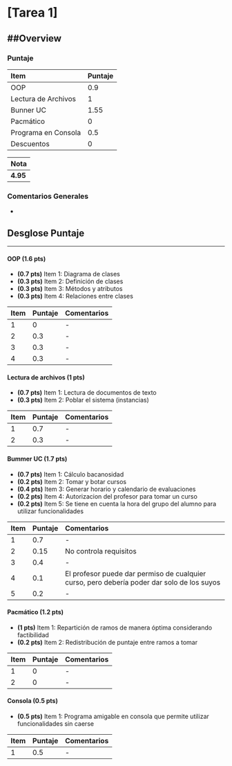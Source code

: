 ﻿# [Tarea 1]

##Overview
----------


### Puntaje
| Item | Puntaje |
|:--------|:--------|
| OOP | 0.9 |
| Lectura de Archivos | 1 |
| Bunner UC | 1.55 |
| Pacmático | 0 |
| Programa en Consola | 0.5 |
| Descuentos | 0 |

| Nota |
|:-----|
| **4.95** |

### Comentarios Generales
* 

## Desglose Puntaje
----------

#### OOP  **(1.6 pts)**

* **(0.7 pts)** Item 1: Diagrama de clases
* **(0.3 pts)** Item 2: Definición de clases
* **(0.3 pts)** Item 3: Métodos y atributos
* **(0.3 pts)** Item 4: Relaciones entre clases

| Item | Puntaje | Comentarios | 
|:--------|:--------|:--------|
| 1 | 0 | - |
| 2 | 0.3 | - |
| 3 | 0.3 | - |
| 4 | 0.3 | - |


#### Lectura de archivos **(1 pts)**

* **(0.7 pts)** Item 1: Lectura de documentos de texto
* **(0.3 pts)** Item 2: Poblar el sistema (instancias)

| Item | Puntaje | Comentarios | 
|:--------|:--------|:--------|
| 1 | 0.7 | - |
| 2 | 0.3 | - |


#### Bummer UC **(1.7 pts)**

* **(0.7 pts)** Item 1: Cálculo bacanosidad
* **(0.2 pts)** Item 2: Tomar y botar cursos
* **(0.4 pts)** Item 3: Generar horario y calendario de evaluaciones
* **(0.2 pts)** Item 4: Autorizacion del profesor para tomar un curso
* **(0.2 pts)** Item 5: Se tiene en cuenta la hora del grupo del alumno para utilizar funcionalidades

| Item | Puntaje | Comentarios | 
|:--------|:--------|:--------|
| 1 | 0.7 | - |
| 2 | 0.15 | No controla requisitos|
| 3 | 0.4 | - |
| 4 | 0.1 | El profesor puede dar permiso de cualquier curso, pero debería poder dar solo de los suyos |
| 5 | 0.2 | - |


#### Pacmático **(1.2 pts)**

* **(1 pts)** Item 1: Repartición de ramos de manera óptima considerando factibilidad
* **(0.2 pts)** Item 2: Redistribución de puntaje entre ramos a tomar

| Item | Puntaje | Comentarios | 
|:--------|:--------|:--------|
| 1 | 0 | - |
| 2 | 0 | - |


#### Consola **(0.5 pts)**

* **(0.5 pts)** Item 1: Programa amigable en consola que permite utilizar funcionalidades sin caerse

| Item | Puntaje | Comentarios | 
|:--------|:--------|:--------|
| 1 | 0.5 | - |

